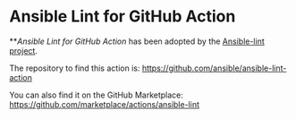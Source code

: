# Ansible Lint for GitHub Action

**_Ansible Lint for GitHub Action_ has been adopted by the [Ansible-lint project](https://github.com/ansible/ansible-lint).

The repository to find this action is: https://github.com/ansible/ansible-lint-action

You can also find it on the GitHub Marketplace: https://github.com/marketplace/actions/ansible-lint
